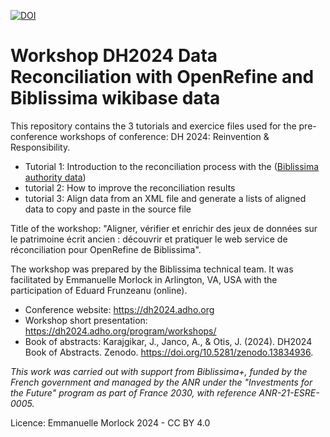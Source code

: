 [![DOI](https://zenodo.org/badge/838360786.svg)](https://zenodo.org/badge/latestdoi/838360786)

# Workshop DH2024 Data Reconciliation with OpenRefine and Biblissima wikibase data
This repository contains the 3 tutorials and exercice files used for the pre-conference workshops of conference: DH 2024: Reinvention & Responsibility.
- Tutorial 1: Introduction to the reconciliation process with the ([Biblissima authority data](https://data.biblissima.fr/))
- tutorial 2: How to improve the reconciliation results
- tutorial 3: Align data from an XML file and generate a lists of aligned data to copy and paste in the source file

Title of the workshop: "Aligner, vérifier et enrichir des jeux de données sur le patrimoine écrit ancien : découvrir et pratiquer le web service de réconciliation pour OpenRefine de Biblissima".

The workshop was prepared by the Biblissima technical team. It was facilitated by Emmanuelle Morlock in Arlington, VA, USA with the participation of Eduard Frunzeanu (online).
- Conference website: https://dh2024.adho.org
- Workshop short presentation: https://dh2024.adho.org/program/workshops/
- Book of abstracts: Karajgikar, J., Janco, A., & Otis, J. (2024). DH2024 Book of Abstracts. Zenodo. https://doi.org/10.5281/zenodo.13834936. 

*This work was carried out with support from Biblissima+, funded by the French government and managed by the ANR under the "Investments for the Future" program as part of France 2030, with reference ANR-21-ESRE-0005.*

Licence: Emmanuelle Morlock 2024 - CC BY 4.0
